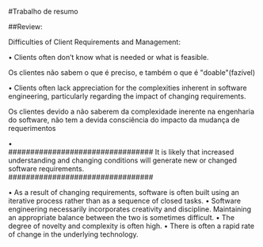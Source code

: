 #Trabalho de resumo

##Review:

Difficulties of Client Requirements and Management: 

• Clients often don’t know what is needed or what is feasible.

  Os clientes não sabem o que é preciso, e também o que é "doable"(fazível)

• Clients often lack appreciation for the complexities inherent in software engineering, particularly regarding the impact of changing requirements.

  Os clientes devido a não saberem da complexidade inerente na engenharia do software, não tem a devida consciência do impacto da mudança de requerimentos

•   
#################################
  It is likely that increased understanding and changing conditions will generate new or changed software requirements.    
#################################




• As a result of changing requirements, software is often built using an iterative process rather than as a sequence of closed tasks.
• Software engineering necessarily incorporates creativity and discipline. Maintaining an appropriate balance between the two is sometimes difficult.
• The degree of novelty and complexity is often high.
• There is often a rapid rate of change in the underlying technology. 
